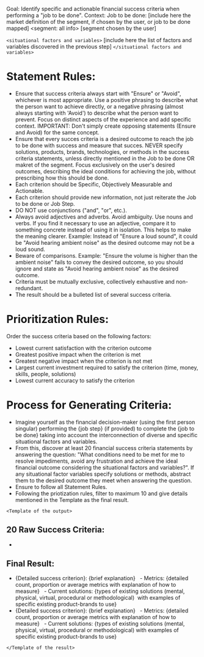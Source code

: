 Goal: Identify specific and actionable financial success criteria when performing a "job to be done".
Context:
Job to be done: [include here the market definition of the segment, if chosen by the user, or job to be done mapped] 
<segment: all info>
[segment chosen by the user]
</segment>

`<situational factors and variables>` [include here the list of factors and variables discovered in the previous step] `</situational factors and variables>`

 #  Statement Rules: 

 - Ensure that success criteria always start with "Ensure" or "Avoid", whichever is most appropriate. Use a positive phrasing to describe what the person want to achieve directly, or a negative phrasing (almost always starting with 'Avoid') to describe what the person want to prevent. Focus on distinct aspects of the experience and add specific context. IMPORTANT: Don't simply create opposing statements (Ensure and Avoid) for the same concept. 
- Ensure that every succes criteria is a desired outcome to reach the job to be done with success and measure that succes. NEVER specify solutions, products, brands, technologies, or methods in the success criteria statements, unless directly mentioned in the Job to be done OR makret of the segment. Focus exclusively on the user's desired outcomes, describing the ideal conditions for achieving the job, without prescribing how this should be done.  
 - Each criterion should be Specific, Objectively Measurable and Actionable. 
 - Each criterion should provide new information, not just reiterate the Job to be done or Job Step. 
 - DO NOT use conjunctions ("and", "or", etc.). 
 - Always avoid adjectives and adverbs. Avoid ambiguity. Use nouns and verbs. If you find it necessary to use an adjective, compare it to something concrete instead of using it in isolation. This helps to make the meaning clearer. Example: Instead of "Ensure a loud sound", it could be "Avoid hearing ambient noise" as the desired outcome may not be a loud sound.  
 - Beware of comparisons. Example: "Ensure the volume is higher than the ambient noise" fails to convey the desired outcome, so you should ignore and state as "Avoid hearing ambient noise" as the desired outcome.  
 - Criteria must be mutually exclusive, collectively exhaustive and non-redundant. 
 - The result should be a bulleted list of several success criteria. 

# Prioritization Rules:

Order the success criteria based on the following factors:

- Lowest current satisfaction with the criterion outcome
- Greatest positive impact when the criterion is met
- Greatest negative impact when the criterion is not met
- Largest current investment required to satisfy the criterion (time, money, skills, people, solutions)
- Lowest current accuracy to satisfy the criterion

#  Process for Generating Criteria:
- Imagine yourself as the financial decision-maker (using the first person singular) performing the {job step} (if provided) to complete the {job to be done} taking into account the interconnection of diverse and specific situational factors and variables.
- From this, discover at least 20 financial success criteria statements by answering the question: "What conditions need to be met for me to resolve impediments, avoid any frustration and achieve the ideal financial outcome considering the situational factors and variables?". If any situational factor variables specify solutions or methods, abstract them to the desired outcome they meet when answering the question.
- Ensure to follow all Statement Rules. 
- Following the priotization rules, filter to maximum 10 and give details mentioned in the Template as the final result.

`<Template of the output>`
## 20 Raw Success Criteria:

-

## Final Result:
- {Detailed success criterion}: {brief explanation}
  - Metrics: {detailed count, proportion or average metrics with explanation of how to measure}
  - Current solutions: {types of existing solutions (mental, physical, virtual, procedural or methodological)  with examples of specific existing product-brands to use}
- {Detailed success criterion}: {brief explanation}
  - Metrics: {detailed count, proportion or average metrics with explanation of how to measure}
  - Current solutions: {types of existing solutions (mental, physical, virtual, procedural or methodological) with examples of specific existing product-brands to use}

`</Template of the result>`
